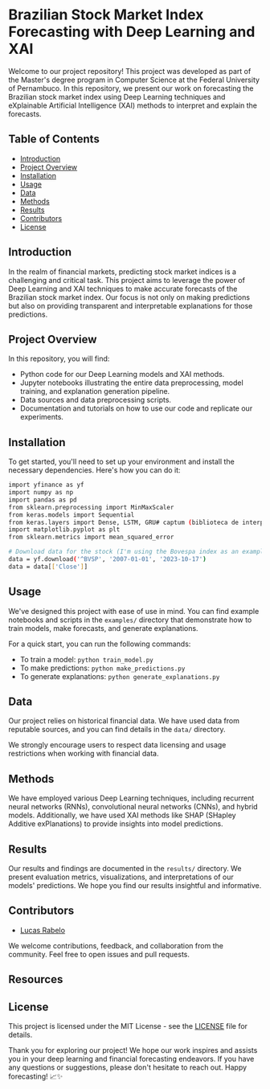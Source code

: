 # Brazilian Stock Market Index Forecasting with Deep Learning and XAI

Welcome to our project repository! This project was developed as part of the Master's degree program in Computer Science at the Federal University of Pernambuco. In this repository, we present our work on forecasting the Brazilian stock market index using Deep Learning techniques and eXplainable Artificial Intelligence (XAI) methods to interpret and explain the forecasts.

## Table of Contents

- [Introduction](#introduction)
- [Project Overview](#project-overview)
- [Installation](#installation)
- [Usage](#usage)
- [Data](#data)
- [Methods](#methods)
- [Results](#results)
- [Contributors](#contributors)
- [License](#license)

## Introduction

In the realm of financial markets, predicting stock market indices is a challenging and critical task. This project aims to leverage the power of Deep Learning and XAI techniques to make accurate forecasts of the Brazilian stock market index. Our focus is not only on making predictions but also on providing transparent and interpretable explanations for those predictions.

## Project Overview

In this repository, you will find:

- Python code for our Deep Learning models and XAI methods.
- Jupyter notebooks illustrating the entire data preprocessing, model training, and explanation generation pipeline.
- Data sources and data preprocessing scripts.
- Documentation and tutorials on how to use our code and replicate our experiments.

## Installation

To get started, you'll need to set up your environment and install the necessary dependencies. Here's how you can do it:

```bash
import yfinance as yf
import numpy as np
import pandas as pd
from sklearn.preprocessing import MinMaxScaler
from keras.models import Sequential
from keras.layers import Dense, LSTM, GRU# captum (biblioteca de interpretação pytorch)
import matplotlib.pyplot as plt
from sklearn.metrics import mean_squared_error

# Download data for the stock (I'm using the Bovespa index as an example)
data = yf.download('^BVSP', '2007-01-01', '2023-10-17')
data = data[['Close']]

```

## Usage

We've designed this project with ease of use in mind. You can find example notebooks and scripts in the `examples/` directory that demonstrate how to train models, make forecasts, and generate explanations.

For a quick start, you can run the following commands:

- To train a model: `python train_model.py`
- To make predictions: `python make_predictions.py`
- To generate explanations: `python generate_explanations.py`

## Data

Our project relies on historical financial data. We have used data from reputable sources, and you can find details in the `data/` directory.

We strongly encourage users to respect data licensing and usage restrictions when working with financial data.

## Methods

We have employed various Deep Learning techniques, including recurrent neural networks (RNNs), convolutional neural networks (CNNs), and hybrid models. Additionally, we have used XAI methods like SHAP (SHapley Additive exPlanations) to provide insights into model predictions.

## Results

Our results and findings are documented in the `results/` directory. We present evaluation metrics, visualizations, and interpretations of our models' predictions. We hope you find our results insightful and informative.

## Contributors

- [Lucas Rabelo](https://github.com/marreapato)

We welcome contributions, feedback, and collaboration from the community. Feel free to open issues and pull requests.

## Resources

## License

This project is licensed under the MIT License - see the [LICENSE](LICENSE) file for details.

Thank you for exploring our project! We hope our work inspires and assists you in your deep learning and financial forecasting endeavors. If you have any questions or suggestions, please don't hesitate to reach out. Happy forecasting! 📈✨
